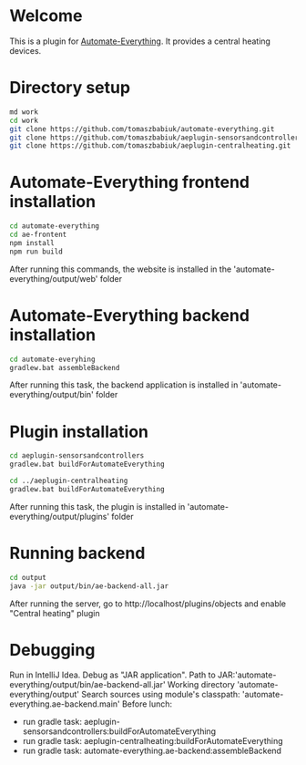 # Welcome

This is a plugin for [Automate-Everything](https://github.com/tomaszbabiuk/automate-everything). It provides a central heating devices.

# Directory setup
```bash
md work
cd work
git clone https://github.com/tomaszbabiuk/automate-everything.git
git clone https://github.com/tomaszbabiuk/aeplugin-sensorsandcontrollers.git
git clone https://github.com/tomaszbabiuk/aeplugin-centralheating.git
```

# Automate-Everything frontend installation
```bash
cd automate-everything
cd ae-frontent
npm install
npm run build
```
After running this commands, the website is installed in the 'automate-everything/output/web' folder

# Automate-Everything backend installation
```bash
cd automate-everyhing
gradlew.bat assembleBackend
```
After running this task, the backend application is installed in 'automate-everything/output/bin' folder

# Plugin installation
```bash
cd aeplugin-sensorsandcontrollers
gradlew.bat buildForAutomateEverything

cd ../aeplugin-centralheating
gradlew.bat buildForAutomateEverything
```
After running this task, the plugin is installed in 'automate-everything/output/plugins' folder 

# Running backend
```bash
cd output
java -jar output/bin/ae-backend-all.jar
```
After running the server, go to http://localhost/plugins/objects and enable "Central heating" plugin

# Debugging
Run in IntelliJ Idea. Debug as "JAR application". 
Path to JAR:'automate-everything/output/bin/ae-backend-all.jar'
Working directory 'automate-everything/output'
Search sources using module's classpath: 'automate-everything.ae-backend.main'
Before lunch:
 - run gradle task: aeplugin-sensorsandcontrollers:buildForAutomateEverything
 - run gradle task: aeplugin-centralheating:buildForAutomateEverything
 - run gradle task: automate-everything.ae-backend:assembleBackend